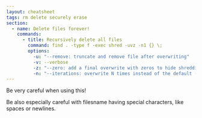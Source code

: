 ```yaml
---
layout: cheatsheet
tags: rm delete securely erase
section:
  - name: Delete files forever!
    commands:
      - title: Recursively delete all files
        command: find . -type f -exec shred -uvz -n1 {} \;
        options:
          -u: "--remove: truncate and remove file after overwriting"
          -v: --verbose
          -z: "--zero: add a final overwrite with zeros to hide shredding"
          -n: "--iterations: overwrite N times instead of the default (3)"
---
```


Be very careful when using this!

Be also especially careful with filesname having special characters, like spaces or newlines.
